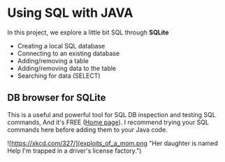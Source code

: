 # Using SQL with JAVA

In this project, we explore a little bit SQL through **SQLite**

-   Creating a local SQL database
-   Connecting to an existing database
-   Adding/removing a table
-   Adding/removing data to the table
-   Searching for data (SELECT)

## DB browser for SQLite
This is a useful and powerful tool for SQL DB inspection and testing SQL commands, And it's FREE ([Home page](https://sqlitebrowser.org/)). I recommend trying your SQL commands here before adding them to your Java code.

![https://xkcd.com/327/](exploits_of_a_mom.png "Her daughter is named Help I'm trapped in a driver's license factory.")
